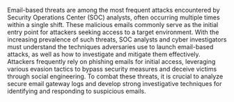 Email-based threats are among the most frequent attacks encountered by Security Operations Center (SOC) analysts, often occurring multiple times within a single shift. These malicious emails commonly serve as the initial entry point for attackers seeking access to a target environment. With the increasing prevalence of such threats, SOC analysts and cyber investigators must understand the techniques adversaries use to launch email-based attacks, as well as how to investigate and mitigate them effectively. Attackers frequently rely on phishing emails for initial access, leveraging various evasion tactics to bypass security measures and deceive victims through social engineering. To combat these threats, it is crucial to analyze secure email gateway logs and develop strong investigative techniques for identifying and responding to suspicious emails.
